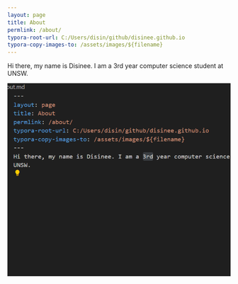 ```yaml
---
layout: page
title: About
permlink: /about/
typora-root-url: C:/Users/disin/github/disinee.github.io
typora-copy-images-to: /assets/images/${filename}
---
```

Hi there, my name is Disinee. I am a 3rd year computer science student at UNSW.

![image-20240715225319194](/assets/images/about/image-20240715225319194.png)
